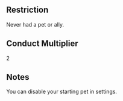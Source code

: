 ## Restriction


Never had a pet or ally.


## Conduct Multiplier


2


## Notes


You can disable your starting pet in settings.
